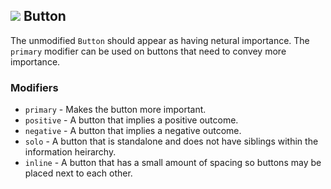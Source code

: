 ## ![](https://img.shields.io/badge/-candidate-yellow.svg?style=flat-square) Button
The unmodified `Button` should appear as having netural importance. The `primary` modifier can be used on buttons that need to convey more importance.

### Modifiers
 * `primary` - Makes the button more important.
 * `positive` - A button that implies a positive outcome.
 * `negative` - A button that implies a negative outcome.
 * `solo` - A button that is standalone and does not have siblings within the information heirarchy.
 * `inline` - A button that has a small amount of spacing so buttons may be placed next to each other.


